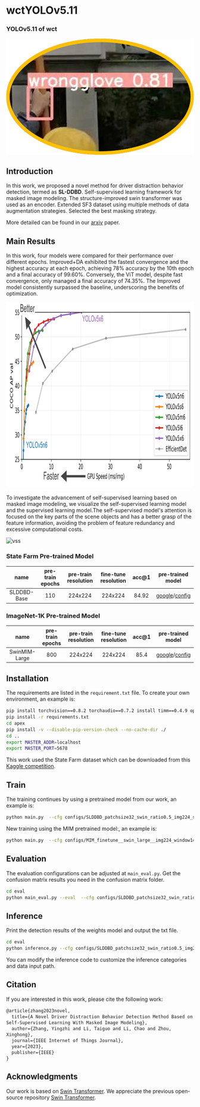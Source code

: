 # wctYOLOv5.11

### YOLOv5.11 of wct



![pipeline](pipeline.png)

## Introduction

In this work, we proposed a novel method for driver distraction behavior detection, termed as **SL-DDBD**. Self-supervised learning framework for masked image modeling. The structure-improved swin transformer was used as an encoder. Extended SF3 dataset using multiple methods of data augmentation strategies. Selected the best masking strategy.

More detailed can be found in our [arxiv](https://arxiv.org/ftp/arxiv/papers/2306/2306.00543.pdf) paper.

## Main Results

In this work, four models were compared for their performance over different epochs. Improved+DA exhibited the fastest convergence and the highest accuracy at each epoch, achieving 78% accuracy by the 10th epoch and a final accuracy of 99.60%. Conversely, the ViT model, despite fast convergence, only managed a final accuracy of 74.35%. The Improved model consistently surpassed the baseline, underscoring the benefits of optimization.

<div align="center">
    <img src="acdm.png" height="500px" />
</div>

To investigate the advancement of self-supervised learning based on masked image modeling, we visualize the self-supervised learning model and the supervised learning model.The self-supervised model's attention is focused on the key parts of the scene objects and has a better grasp of the feature information, avoiding the problem of feature redundancy and excessive computational costs.

![vss](vss.jpg)

### State Farm Pre-trained Model

| name | pre-train epochs | pre-train resolution | fine-tune resolution | acc@1 | pre-trained model |
| :---: | :---: | :---: | :---: | :---: | :---: |
| SLDDBD-Base | 110 | 224x224 | 224x224 | 84.92 | [google](https://drive.google.com/file/d/1Cy7XrFERX-2W6I9hS7r2WGZoiG0b3e49/view?usp=sharing)/[config](configs/SLDDBD_patchsize32_swin_ratio0.5_img224_statefarm_110ep.yaml) | 

### ImageNet-1K Pre-trained Model

| name | pre-train epochs | pre-train resolution | fine-tune resolution | acc@1 | pre-trained model |
| :---: | :---: | :---: | :---: | :---: | :---: |
| SwinMIM-Large | 800 | 224x224 | 224x224 | 85.4 | [google](https://drive.google.com/file/d/1DCELfGormJK0xbMU2A-mvBWZStSbDUfd/view?usp=sharing)/[config](configs/MIM_finetune__swin_large__img224_window14__800ep.yaml) | 
## Installation

 The requirements are listed in the `requirement.txt` file. To create your own environment, an example is:

```bash
pip install torchvision==0.8.2 torchaudio==0.7.2 install timm==0.4.9 opencv-python==4.4.0.46 termcolor==1.1.0 yacs==0.1.8 diffdist  
pip install -r requirements.txt
cd apex
pip install -v --disable-pip-version-check --no-cache-dir ./
cd ..
export MASTER_ADDR=localhost
export MASTER_PORT=5678
```
This work used the State Farm dataset which can be downloaded from this [Kaggle competition](https://www.kaggle.com/c/state-farm-distracted-driver-detection).
## Train

 The training continues by using a pretrained model from our work, an example is:

```bash
python main.py  --cfg configs/SLDDBD_patchsize32_swin_ratio0.5_img224_statefarm_110ep.yaml --pretrained SLDDBD_patchsize32_swin_ratio0.5_img224_statefarm_110ep.pth --data-path dataset --local_rank 0 --batch-size 32
```
 New training using the MIM pretrained model:, an example is:

```bash
python main.py  --cfg configs/MIM_finetune__swin_large__img224_window14__800ep.yaml --pretrained MIM_finetune__swin_large__img224_window14__800ep.pth --data-path dataset --local_rank 0 --batch-size 32
```


## Evaluation

The evaluation configurations can be adjusted at `main_eval.py`.
Get the confusion matrix results you need in the confusion matrix folder.

```bash
cd eval
python main_eval.py --eval  --cfg configs/SLDDBD_patchsize32_swin_ratio0.5_img224_statefarm_110ep.yaml  --resume ./SLDDBD_patchsize32_swin_ratio0.5_img224_statefarm_110ep.pth --local_rank 0 --data-path  dataset
```

## Inference

Print the detection results of the weights model and output the txt file.


```bash
cd eval
python inference.py --cfg configs/SLDDBD_patchsize32_swin_ratio0.5_img224_statefarm_110ep.yaml  --resume ./SLDDBD_patchsize32_swin_ratio0.5_img224_statefarm_110ep.pth --local_rank 0
```
You can modify the inference code to customize the inference categories and data input path.

## Citation

If you are interested in this work, please cite the following work:

```
@article{zhang2023novel,
  title={A Novel Driver Distraction Behavior Detection Method Based on Self-Supervised Learning With Masked Image Modeling},
  author={Zhang, Yingzhi and Li, Taiguo and Li, Chao and Zhou, Xinghong},
  journal={IEEE Internet of Things Journal},
  year={2023},
  publisher={IEEE}
}
```

## Acknowledgments

Our work is based on [Swin Transformer](https://github.com/microsoft/Swin-Transformer).  We appreciate the previous open-source repository [Swin Transformer](https://github.com/microsoft/Swin-Transformer).


